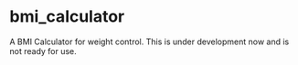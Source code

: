 # bmi_calculator
A BMI Calculator for weight control. This is under development now and is not ready for use.
